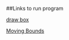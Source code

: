 ##Links to run program

<a href ="https://replit.com/@EliyahuBloom/P07">draw box</a> 

<a href ="https://replit.com/@EliyahuBloom/po72">Moving Bounds</a>
